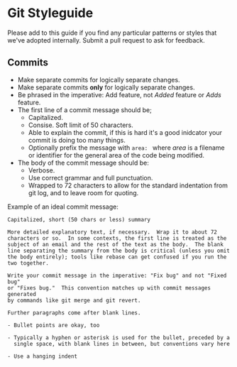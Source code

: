 # Git Styleguide

Please add to this guide if you find any particular patterns or styles that we've adopted internally. Submit a pull request to ask for feedback.

## Commits

* Make separate commits for logically separate changes.
* Make separate commits **only** for logically separate changes.
* Be phrased in the imperative: Add feature, not *Added* feature or *Adds* feature.
* The first line of a commit message should be;
  * Capitalized.
  * Consise. Soft limit of 50 characters.
  * Able to explain the commit, if this is hard it's a good inidcator your commit is doing too many things.
  * Optionally prefix the message with `area: ` where *area* is a filename or identifier for the general area of the code being modified.
* The body of the commit message should be:
  * Verbose.
  * Use correct grammar and full punctuation.
  * Wrapped to 72 characters to allow for the standard indentation from git log, and to leave room for quoting.

Example of an ideal commit message:

```git
Capitalized, short (50 chars or less) summary

More detailed explanatory text, if necessary.  Wrap it to about 72
characters or so.  In some contexts, the first line is treated as the
subject of an email and the rest of the text as the body.  The blank
line separating the summary from the body is critical (unless you omit
the body entirely); tools like rebase can get confused if you run the
two together.

Write your commit message in the imperative: "Fix bug" and not "Fixed bug"
or "Fixes bug."  This convention matches up with commit messages generated
by commands like git merge and git revert.

Further paragraphs come after blank lines.

- Bullet points are okay, too

- Typically a hyphen or asterisk is used for the bullet, preceded by a
  single space, with blank lines in between, but conventions vary here

- Use a hanging indent
```
